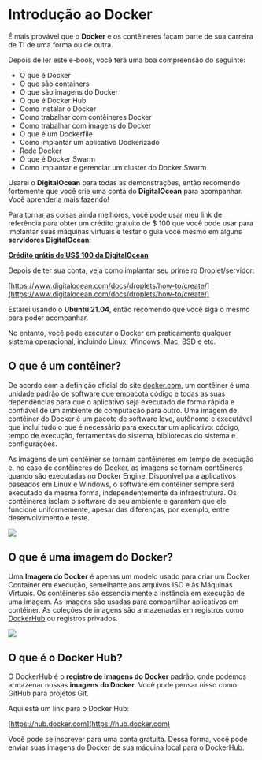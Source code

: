 # Introdução ao Docker

É mais provável que o **Docker** e os contêineres façam parte de sua carreira de TI de uma forma ou de outra.

Depois de ler este e-book, você terá uma boa compreensão do seguinte:

* O que é Docker
* O que são containers
* O que são imagens do Docker
* O que é Docker Hub
* Como instalar o Docker
* Como trabalhar com contêineres Docker
* Como trabalhar com imagens do Docker
* O que é um Dockerfile
* Como implantar um aplicativo Dockerizado
* Rede Docker
* O que é Docker Swarm
* Como implantar e gerenciar um cluster do Docker Swarm

Usarei o **DigitalOcean** para todas as demonstrações, então recomendo fortemente que você crie uma conta do **DigitalOcean** para acompanhar. Você aprenderia mais fazendo!

Para tornar as coisas ainda melhores, você pode usar meu link de referência para obter um crédito gratuito de $ 100 que você pode usar para implantar suas máquinas virtuais e testar o guia você mesmo em alguns **servidores DigitalOcean**:

**[Crédito grátis de US$ 100 da DigitalOcean](https://m.do.co/c/2a9bba940f39)**

Depois de ter sua conta, veja como implantar seu primeiro Droplet/servidor:

[https://www.digitalocean.com/docs/droplets/how-to/create/](https://www.digitalocean.com/docs/droplets/how-to/create/)

Estarei usando o **Ubuntu 21.04**, então recomendo que você siga o mesmo para poder acompanhar.

No entanto, você pode executar o Docker em praticamente qualquer sistema operacional, incluindo Linux, Windows, Mac, BSD e etc.

## O que é um contêiner?

De acordo com a definição oficial do site [docker.com](docker.com), um contêiner é uma unidade padrão de software que empacota código e todas as suas dependências para que o aplicativo seja executado de forma rápida e confiável de um ambiente de computação para outro. Uma imagem de contêiner do Docker é um pacote de software leve, autônomo e executável que inclui tudo o que é necessário para executar um aplicativo: código, tempo de execução, ferramentas do sistema, bibliotecas do sistema e configurações.

As imagens de um contêiner se tornam contêineres em tempo de execução e, no caso de contêineres do Docker, as imagens se tornam contêineres quando são executadas no Docker Engine. Disponível para aplicativos baseados em Linux e Windows, o software em contêiner sempre será executado da mesma forma, independentemente da infraestrutura. Os contêineres isolam o software de seu ambiente e garantem que ele funcione uniformemente, apesar das diferenças, por exemplo, entre desenvolvimento e teste.

![](https://github.com/bobbyiliev/introduction-to-docker-ebook/raw/main/ebook/pt_br/assets/images/infrastructure.png)

## O que é uma imagem do Docker?

Uma **Imagem do Docker** é apenas um modelo usado para criar um Docker Container em execução, semelhante aos arquivos ISO e às Máquinas Virtuais. Os contêineres são essencialmente a instância em execução de uma imagem. As imagens são usadas para compartilhar aplicativos em contêiner. As coleções de imagens são armazenadas em registros como [DockerHub](https://hub.docker.com/) ou registros privados.

![](https://github.com/bobbyiliev/introduction-to-docker-ebook/raw/main/ebook/pt_br/assets/images/process.png)

## O que é o Docker Hub?

O DockerHub é o **registro de imagens do Docker** padrão, onde podemos armazenar nossas **imagens do Docker**. Você pode pensar nisso como GitHub para projetos Git.

Aqui está um link para o Docker Hub:

[https://hub.docker.com](https://hub.docker.com)

Você pode se inscrever para uma conta gratuita. Dessa forma, você pode enviar suas imagens do Docker de sua máquina local para o DockerHub.

